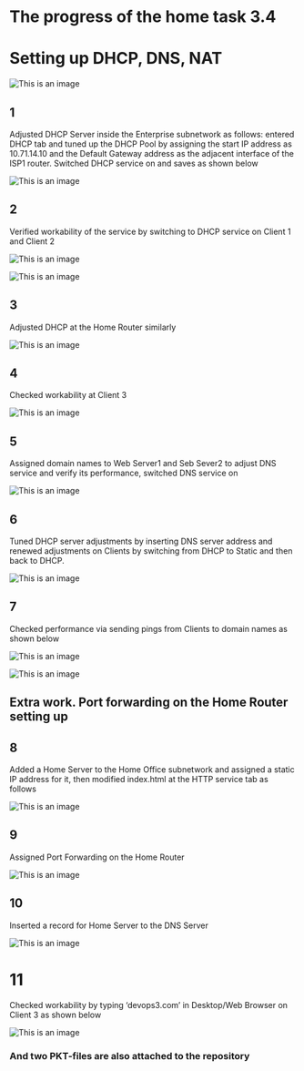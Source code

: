  # The progress of the home task 3.4
 # Setting up DHCP, DNS, NAT

![This is an image](https://github.com/Ihor-2022/DevOps_online_Kyiv_2022Q1Q2/blob/master/m3/task3.4/001.png)

 ## 1
Adjusted DHCP Server inside the Enterprise subnetwork as follows: entered DHCP tab and tuned up the DHCP Pool by assigning the start IP address as 10.71.14.10 and the Default Gateway address as the adjacent interface of the ISP1 router. Switched DHCP service on and saves as shown below

![This is an image](https://github.com/Ihor-2022/DevOps_online_Kyiv_2022Q1Q2/blob/master/m3/task3.4/002.png)

 ## 2
Verified workability of the service by switching to DHCP service on Client 1 and Client 2

![This is an image](https://github.com/Ihor-2022/DevOps_online_Kyiv_2022Q1Q2/blob/master/m3/task3.4/003.png)

![This is an image](https://github.com/Ihor-2022/DevOps_online_Kyiv_2022Q1Q2/blob/master/m3/task3.4/004.png)

 ## 3
Adjusted DHCP at the Home Router similarly 

![This is an image](https://github.com/Ihor-2022/DevOps_online_Kyiv_2022Q1Q2/blob/master/m3/task3.4/005.png)
 
 ## 4
Checked workability at Client 3

![This is an image](https://github.com/Ihor-2022/DevOps_online_Kyiv_2022Q1Q2/blob/master/m3/task3.4/006.png)

 ## 5
Assigned domain names to Web Server1 and Seb Sever2 to adjust DNS service and verify its performance, switched DNS service on

![This is an image](https://github.com/Ihor-2022/DevOps_online_Kyiv_2022Q1Q2/blob/master/m3/task3.4/007.png)

 ## 6
Tuned DHCP server adjustments by inserting DNS server address and renewed adjustments on Clients by switching from DHCP to Static and then back to DHCP. 

![This is an image](https://github.com/Ihor-2022/DevOps_online_Kyiv_2022Q1Q2/blob/master/m3/task3.4/008.png)

 ## 7
Checked performance via sending pings from Clients to domain names as shown below

![This is an image](https://github.com/Ihor-2022/DevOps_online_Kyiv_2022Q1Q2/blob/master/m3/task3.4/009.png)

![This is an image](https://github.com/Ihor-2022/DevOps_online_Kyiv_2022Q1Q2/blob/master/m3/task3.4/010.png)

 ## Extra work. Port forwarding on the Home Router setting up 

 ## 8
Added a Home Server to the Home Office subnetwork and assigned a static IP address for it, then modified index.html at the HTTP service tab as follows

![This is an image](https://github.com/Ihor-2022/DevOps_online_Kyiv_2022Q1Q2/blob/master/m3/task3.4/011.png)

 ## 9
Assigned Port Forwarding on the Home Router

![This is an image](https://github.com/Ihor-2022/DevOps_online_Kyiv_2022Q1Q2/blob/master/m3/task3.4/012.png)

 ## 10
Inserted a record for Home Server to the DNS Server

![This is an image](https://github.com/Ihor-2022/DevOps_online_Kyiv_2022Q1Q2/blob/master/m3/task3.4/013.png)

 # 11
Checked workability by typing ‘devops3.com’ in Desktop/Web Browser on Client 3 as shown below

![This is an image](https://github.com/Ihor-2022/DevOps_online_Kyiv_2022Q1Q2/blob/master/m3/task3.4/014.png)

### And two PKT-files are also attached to the repository